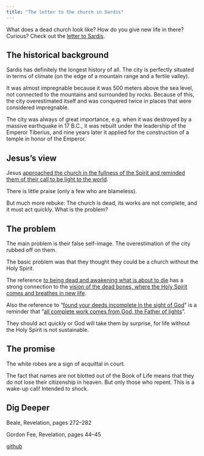 ```yaml
---
title: "The letter to the church in Sardis"
---
```



What does a dead church look like? How do you give new life in there? Curious? Check out the [letter to Sardis](https://www.bibleserver.com/NIV/Revelation3%3A1-6).


## The historical background

<a name="bf90"></a>
Sardis has definitely the longest history of all. The city is perfectly situated in terms of climate (on the edge of a mountain range and a fertile valley).

It was almost impregnable because it was 500 meters above the sea level, not connected to the mountains and surrounded by rocks. Because of this, the city overestimated itself and was conquered twice in places that were considered impregnable.

The city was always of great importance, e.g. when it was destroyed by a massive earthquake in 17 B.C., it was rebuilt under the leadership of the Emperor Tiberius, and nine years later it applied for the construction of a temple in honor of the Emperor.


## Jesus’s view

<a name="87a6"></a>
Jesus [approached the church in the fullness of the Spirit and reminded them of their call to be light to the world](https://www.bibleserver.com/NIV/Revelation3%3A1).

There is little praise (only a few who are blameless).

But much more rebuke: The church is dead, its works are not complete, and it must act quickly. What is the problem?


## The problem

<a name="8872"></a>
The main problem is their false self-image. The overestimation of the city rubbed off on them.

The basic problem was that they thought they could be a church without the Holy Spirit.

The reference [to being dead and awakening what is about to die](https://www.bibleserver.com/NIV/Revelation3%3A1-2) has a strong connection to the [vision of the dead bones, where the Holy Spirit comes and breathes in new life](https://www.bibleserver.com/NIV/Ezekiel37).

Also the reference to “[found your deeds incomplete in the sight of God](https://www.bibleserver.com/NIV/Revelation3%3A2)” is a reminder that “[all complete work comes from God, the Father of lights](https://www.bibleserver.com/NIV/James1%3A17)”.

They should act quickly or God will take them by surprise, for life without the Holy Spirit is not sustainable.


## The promise

<a name="a7e5"></a>
The white robes are a sign of acquittal in court.

The fact that names are not blotted out of the Book of Life means that they do not lose their citizenship in heaven. But only those who repent. This is a wake-up call! Intended to shock.


## Dig Deeper

<a name="658d"></a>
Beale, Revelation, pages 272–282

Gordon Fee, Revelation, pages 44–45






[github](https://github.com/revelation-today/revelation-today/blob/main/exampleSite/content/docs/content/letters/expl/the-letter-to-the-church-in-sardis.md)
